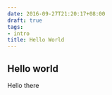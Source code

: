 ```yaml
---
date: 2016-09-27T21:20:17+08:00
draft: true
tags:
- intro
title: Hello World
---
```


## Hello world

Hello there
